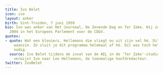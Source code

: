 ```yaml
---
title: Ivo Belet
icon: ivo
layout: anker
birth: Sint-Truiden, 7 juni 1959
bio: Ivo was anker van Het Journaal, De Zevende Dag en Ter Zake. Hij zetelt sinds
  2004 in het Europees Parlement voor de CD&V.
quotes:
- quote: Wat een klooiers. Hellemans die vliegt nu uit zijn vel hé. Dit is toch complete
    waanzin. Zo sluit je dit programma helemaal af hé. Dit was toch helemaal niet
    nodig.
  source: Ivo Belet tijdens de inval van de AEL in de 'Ter Zake'-studio. Met 'Hellemans'
    verwijst Ivo naar Leo Hellemans, de toenmalige hoofdredacteur.
twitter: IvoBelet
---
```


